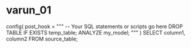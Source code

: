 # varun_01
config(
    post_hook = """
        -- Your SQL statements or scripts go here
        DROP TABLE IF EXISTS temp_table;
        ANALYZE my_model;
    """
)
SELECT
    column1,
    column2
FROM
    source_table;
